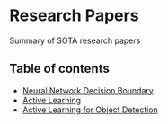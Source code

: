 # Research Papers

Summary of SOTA research papers

## Table of contents
- [Neural Network Decision Boundary](decision_boundary.md)
- [Active Learning](active_learning.md)
- [Active Learning for Object Detection](active_learning_od.md)


